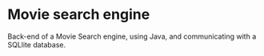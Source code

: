 # Movie search engine
Back-end of a Movie Search engine, using Java, and communicating with a SQLlite database.
